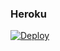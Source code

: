 ### Heroku
[![Deploy](https://www.herokucdn.com/deploy/button.svg)](https://heroku.com/deploy?template=https://github.com/Abolanosup/evea) 
